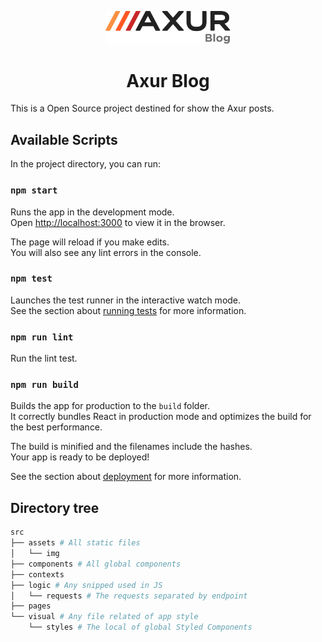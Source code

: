 <p align="center">
  <a href="https://breaking-bad.gosch.io/">
    <img alt="Breaking Bad" src="./src/assets/img/logo.svg" width="200" />
  </a>
</p>
<h1 align="center">
  Axur Blog
</h1>
This is a Open Source project destined for show the Axur posts.

## Available Scripts

In the project directory, you can run:

### `npm start`

Runs the app in the development mode.<br />
Open [http://localhost:3000](http://localhost:3000) to view it in the browser.

The page will reload if you make edits.<br />
You will also see any lint errors in the console.

### `npm test`

Launches the test runner in the interactive watch mode.<br />
See the section about [running tests](https://facebook.github.io/create-react-app/docs/running-tests) for more information.

### `npm run lint`

Run the lint test.

### `npm run build`

Builds the app for production to the `build` folder.<br />
It correctly bundles React in production mode and optimizes the build for the best performance.

The build is minified and the filenames include the hashes.<br />
Your app is ready to be deployed!

See the section about [deployment](https://facebook.github.io/create-react-app/docs/deployment) for more information.

## Directory tree
```bash
src
├── assets # All static files
│   └── img
├── components # All global components
├── contexts
├── logic # Any snipped used in JS
│   └── requests # The requests separated by endpoint
├── pages
└── visual # Any file related of app style
    └── styles # The local of global Styled Components
```
